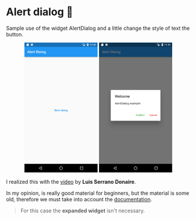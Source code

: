 # Alert dialog 📄

Sample use of the widget AlertDialog and a little change the style of text the button.

<p align="center">
    <img src="images/mainapp.png" alt="Main app" style="width: 200px;">
    <img src="images/mssg.png" alt="Notification" style="width: 200px;">
</p>

I realized this with the [video](https://www.youtube.com/watch?v=VzmkCjMqeDk&list=PLAMfQH2NKM_sm2RZz_IWOGGRpTihdujgq&index=13 "Dialogs") by **Luis Serrano Donaire**.

In my opinion, is really good material for beginners, but the material is some old, therefore we must take into account the [documentation](https://api.flutter.dev/flutter/material/AlertDialog-class.html "Documentation AlertDialog").

>For this case the **expanded widget** isn't necessary.
